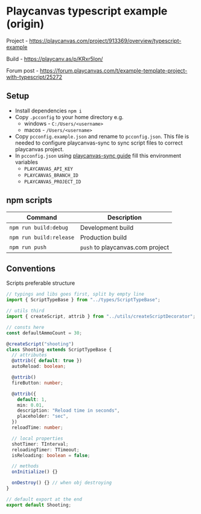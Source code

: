 # Playcanvas typescript example (origin)

Project - https://playcanvas.com/project/913369/overview/typescript-example

Build - https://playcanv.as/p/KRxr5lon/

Forum post - https://forum.playcanvas.com/t/example-template-project-with-typescript/25272

## Setup

- Install dependencies `npm i`
- Copy `.pcconfig` to your home directory e.g.
  - windows - `C:/Users/<username>`
  - macos - `/Users/<username>`
- Copy `pcconfig.example.json` and rename to `pcconfig.json`. This file is needed to configure playcanvas-sync to sync script files to correct playcanvas project.
- In `pcconfig.json` using [playcanvas-sync guide](https://github.com/playcanvas/playcanvas-sync#config-variables) fill this environment variables
  - `PLAYCANVAS_API_KEY`
  - `PLAYCANVAS_BRANCH_ID`
  - `PLAYCANVAS_PROJECT_ID`

## npm scripts

| Command                 | Description                      |
| ----------------------- | -------------------------------- |
| `npm run build:debug`   | Development build                |
| `npm run build:release` | Production build                 |
| `npm run push`          | `push` to playcanvas.com project |

## Conventions

Scripts preferable structure

```ts
// typings and libs goes first, split by empty line
import { ScriptTypeBase } from "../types/ScriptTypeBase";

// utils third
import { createScript, attrib } from "../utils/createScriptDecorator";

// consts here
const defaultAmmoCount = 30;

@createScript("shooting")
class Shooting extends ScriptTypeBase {
  // attributes
  @attrib({ default: true })
  autoReload: boolean;

  @attrib()
  fireButton: number;

  @attrib({
    default: 1,
    min: 0.01,
    description: "Reload time in seconds",
    placeholder: "sec",
  })
  reloadTime: number;

  // local properties
  shotTimer: TInterval;
  reloadingTimer: TTimeout;
  isReloading: boolean = false;

  // methods
  onInitialize() {}

  onDestroy() {} // when obj destroying
}

// default export at the end
export default Shooting;
```
